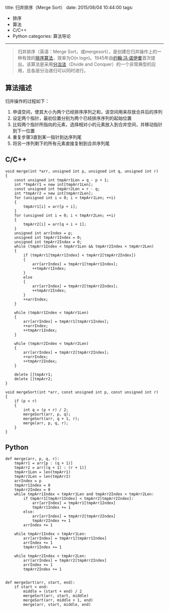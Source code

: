 title: 归并排序（Merge Sort）
date: 2015/08/04 10:44:00
tags: 
- 排序
- 算法
- C/C++
- Python
categories: 算法导论

---
>归并排序（英语：Merge Sort，或mergesort），是创建在归并操作上的一种有效的[排序算法](https://zh.wikipedia.org/wiki/%E6%8E%92%E5%BA%8F%E7%AE%97%E6%B3%95)，效率为O(n logn)。1945年由[约翰·冯·诺伊曼](https://zh.wikipedia.org/wiki/%E7%BA%A6%E7%BF%B0%C2%B7%E5%86%AF%C2%B7%E8%AF%BA%E4%BC%8A%E6%9B%BC)首次提出。该算法是采用[分治法](https://zh.wikipedia.org/wiki/%E5%88%86%E6%B2%BB%E6%B3%95)（Divide and Conquer）的一个非常典型的应用，且各层分治递归可以同时进行。

## 算法描述
归并操作的过程如下：

1. 申请空间，使其大小为两个已经排序序列之和，该空间用来存放合并后的序列
2. 设定两个指针，最初位置分别为两个已经排序序列的起始位置
3. 比较两个指针所指向的元素，选择相对小的元素放入到合并空间，并移动指针到下一位置
4. 重复步骤3直到某一指针到达序列尾
5. 将另一序列剩下的所有元素直接复制到合并序列尾

## C/C++
	void merge(int *arr, unsigned int p, unsigned int q, unsigned int r)
	{
	    const unsigned int tmpArr1Len = q - p + 1;
	    int *tmpArr1 = new int[tmpArr1Len];
	    const unsigned int tmpArr2Len = r - q;
	    int *tmpArr2 = new int[tmpArr2Len];
	    for (unsigned int i = 0; i < tmpArr1Len; ++i)
	    {
	        tmpArr1[i] = arr[p + i];
	    }
	    for (unsigned int i = 0; i < tmpArr2Len; ++i)
	    {
	        tmpArr2[i] = arr[q + i + 1];
	    }
	    unsigned int arrIndex = p;
	    unsigned int tmpArr1Index = 0;
	    unsigned int tmpArr2Index = 0;
	    while (tmpArr1Index < tmpArr1Len && tmpArr2Index < tmpArr2Len)
	    {
	        if (tmpArr1[tmpArr1Index] < tmpArr2[tmpArr2Index])
	        {
	            arr[arrIndex] = tmpArr1[tmpArr1Index];
	            ++tmpArr1Index;
	        }
	        else
	        {
	            arr[arrIndex] = tmpArr2[tmpArr2Index];
	            ++tmpArr2Index;
	        }
	        ++arrIndex;
	    }

	    while (tmpArr1Index < tmpArr1Len)
	    {
	        arr[arrIndex] = tmpArr1[tmpArr1Index];
	        ++arrIndex;
	        ++tmpArr1Index;
	    }

	    while (tmpArr2Index < tmpArr2Len)
	    {
	        arr[arrIndex] = tmpArr2[tmpArr2Index];
	        ++arrIndex;
	        ++tmpArr2Index;
	    }

	    delete []tmpArr1;
	    delete []tmpArr2;
	}
	
	void mergeSort(int *arr, const unsigned int p, const unsigned int r)
	{
	    if (p < r)
	    {
	        int q = (p + r) / 2;
	        mergeSort(arr, p, q);
	        mergeSort(arr, q + 1, r);
	        merge(arr, p, q, r);
	    }
	}
	
## Python
	def merge(arr, p, q, r):
	    tmpArr1 = arr[p : (q + 1)]
	    tmpArr2 = arr[(q + 1) : (r + 1)]
	    tmpArr1Len = len(tmpArr1)
	    tmpArr2Len = len(tmpArr2)
	    arrIndex = p
	    tmpArr1Index = 0
	    tmpArr2Index = 0
	    while tmpArr1Index < tmpArr1Len and tmpArr2Index < tmpArr2Len:
	        if tmpArr1[tmpArr1Index] < tmpArr2[tmpArr2Index]:
	            arr[arrIndex] = tmpArr1[tmpArr1Index]
	            tmpArr1Index += 1
	        else:
	            arr[arrIndex] = tmpArr2[tmpArr2Index]
	            tmpArr2Index += 1
	        arrIndex += 1

	    while tmpArr1Index < tmpArr1Len:
	        arr[arrIndex] = tmpArr1[tmpArr1Index]
	        arrIndex += 1
	        tmpArr1Index += 1

	    while tmpArr2Index < tmpArr2Len:
	        arr[arrIndex] = tmpArr2[tmpArr2Index]
	        arrIndex += 1
	        tmpArr2Index += 1


	def mergeSort(arr, start, end):
	    if start < end:
	        middle = (start + end) / 2
	        mergeSort(arr, start, middle)
	        mergeSort(arr, middle + 1, end)
	        merge(arr, start, middle, end)
